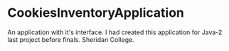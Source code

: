 # CookiesInventoryApplication
An application with it's interface. I had created this application for Java-2 last project before finals. Sheridan College.
